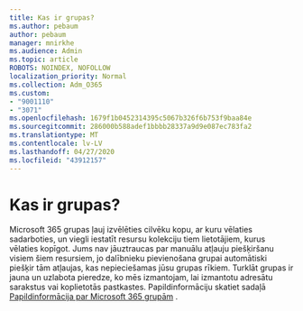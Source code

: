 ```yaml
---
title: Kas ir grupas?
ms.author: pebaum
author: pebaum
manager: mnirkhe
ms.audience: Admin
ms.topic: article
ROBOTS: NOINDEX, NOFOLLOW
localization_priority: Normal
ms.collection: Adm_O365
ms.custom:
- "9001110"
- "3071"
ms.openlocfilehash: 1679f1b0452314395c5067b326f6b753f9baa84e
ms.sourcegitcommit: 286000b588adef1bbbb28337a9d9e087ec783fa2
ms.translationtype: MT
ms.contentlocale: lv-LV
ms.lasthandoff: 04/27/2020
ms.locfileid: "43912157"
---
```

# <a name="what-are-groups"></a>Kas ir grupas?

Microsoft 365 grupas ļauj izvēlēties cilvēku kopu, ar kuru vēlaties sadarboties, un viegli iestatīt resursu kolekciju tiem lietotājiem, kurus vēlaties kopīgot. Jums nav jāuztraucas par manuālu atļauju piešķiršanu visiem šiem resursiem, jo dalībnieku pievienošana grupai automātiski piešķir tām atļaujas, kas nepieciešamas jūsu grupas rīkiem. Turklāt grupas ir jauna un uzlabota pieredze, ko mēs izmantojam, lai izmantotu adresātu sarakstus vai koplietotās pastkastes.  Papildinformāciju skatiet sadaļā [Papildinformācija par Microsoft 365 grupām](https://support.office.com/article/b565caa1-5c40-40ef-9915-60fdb2d97fa2) . 